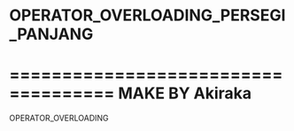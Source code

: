 # OPERATOR_OVERLOADING_PERSEGI_PANJANG
====================================
MAKE BY Akiraka                                  
====================================
OPERATOR_OVERLOADING
